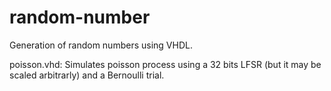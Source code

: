 # random-number
Generation of random numbers using VHDL.

poisson.vhd: Simulates poisson process using a 32 bits LFSR (but it may be scaled arbitrarly) and a Bernoulli trial. 
